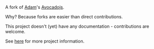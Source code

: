 A fork of [Adam](https://github.com/AdamSpitz)'s [Avocadojs](https://github.com/AdamSpitz/Avocado).  

Why? Because forks are easier than direct contributions.  

This project doesn't (yet) have any documentation - contributions are welcome.  

See [here](http://avocadojs.com/ "avocadojs.com") for more project information.  
